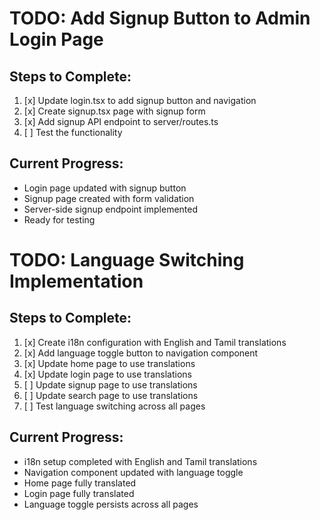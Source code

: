 # TODO: Add Signup Button to Admin Login Page

## Steps to Complete:

1. [x] Update login.tsx to add signup button and navigation
2. [x] Create signup.tsx page with signup form
3. [x] Add signup API endpoint to server/routes.ts
4. [ ] Test the functionality

## Current Progress:
- Login page updated with signup button
- Signup page created with form validation
- Server-side signup endpoint implemented
- Ready for testing

# TODO: Language Switching Implementation

## Steps to Complete:

1. [x] Create i18n configuration with English and Tamil translations
2. [x] Add language toggle button to navigation component
3. [x] Update home page to use translations
4. [x] Update login page to use translations
5. [ ] Update signup page to use translations
6. [ ] Update search page to use translations
7. [ ] Test language switching across all pages

## Current Progress:
- i18n setup completed with English and Tamil translations
- Navigation component updated with language toggle
- Home page fully translated
- Login page fully translated
- Language toggle persists across all pages
